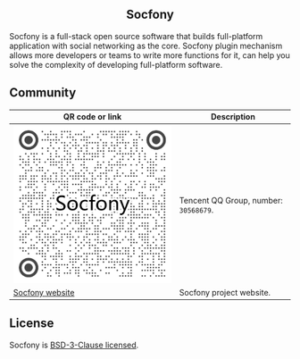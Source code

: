 <h2 align="center">Socfony</h2>

Socfony is a full-stack open source software that builds full-platform application with social networking as the core. Socfony plugin mechanism allows more developers or teams to write more functions for it, can help you solve the complexity of developing full-platform software.

## Community

| QR code or link | Description |
|-----------------|-------------|
| ![Tencent QQ group number: 30568679](.github/qq-group.png) | Tencent QQ Group, number: `30568679`. |
| [Socfony website](https://socfony.com) | Socfony project website.

## License

Socfony is [BSD-3-Clause licensed](https://opensource.org/licenses/BSD-3-Clause).

